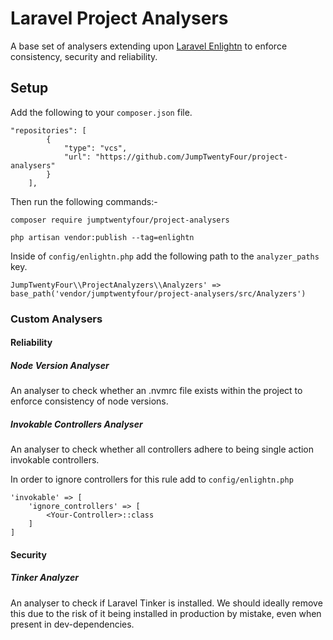 # Laravel Project Analysers
A base set of analysers extending upon [Laravel Enlightn](https://github.com/enlightn/enlightn) to enforce consistency, security and reliability.

## Setup

Add the following to your `composer.json` file.
```
"repositories": [
        {
            "type": "vcs",
            "url": "https://github.com/JumpTwentyFour/project-analysers"
        }
    ],
```

Then run the following commands:-

`composer require jumptwentyfour/project-analysers`

`php artisan vendor:publish --tag=enlightn`

Inside of `config/enlightn.php` add the following path to the `analyzer_paths` key.        

`JumpTwentyFour\\ProjectAnalyzers\\Analyzers' => base_path('vendor/jumptwentyfour/project-analysers/src/Analyzers')`

### Custom Analysers

#### Reliability

##### Node Version Analyser
An analyser to check whether an .nvmrc file exists within the project to enforce consistency of node versions.

##### Invokable Controllers Analyser
An analyser to check whether all controllers adhere to being single action invokable controllers.

In order to ignore controllers for this rule add to `config/enlightn.php` 

```
'invokable' => [
    'ignore_controllers' => [
        <Your-Controller>::class
    ]
]
```

#### Security

##### Tinker Analyzer
An analyser to check if Laravel Tinker is installed. We should ideally remove
this due to the risk of it being installed in production by mistake, even when present in dev-dependencies.
